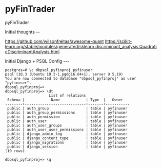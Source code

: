 # pyFinTrader
pyFinTrader

Initial thoughts -- 

https://github.com/wilsonfreitas/awesome-quant
https://scikit-learn.org/stable/modules/generated/sklearn.discriminant_analysis.QuadraticDiscriminantAnalysis.html

Initial Django + PSQL Config ---

```
postgres=# \c dbpsql_pyfinproj pyfinuser
psql (10.3 (Ubuntu 10.3-1.pgdg16.04+1), server 9.5.19)
You are now connected to database "dbpsql_pyfinproj" as user "pyfinuser".
dbpsql_pyfinproj=> 
dbpsql_pyfinproj=> \dt
                    List of relations
 Schema |            Name            | Type  |   Owner   
--------+----------------------------+-------+-----------
 public | auth_group                 | table | pyfinuser
 public | auth_group_permissions     | table | pyfinuser
 public | auth_permission            | table | pyfinuser
 public | auth_user                  | table | pyfinuser
 public | auth_user_groups           | table | pyfinuser
 public | auth_user_user_permissions | table | pyfinuser
 public | django_admin_log           | table | pyfinuser
 public | django_content_type        | table | pyfinuser
 public | django_migrations          | table | pyfinuser
 public | django_session             | table | pyfinuser
(10 rows)

dbpsql_pyfinproj=> \q

```
